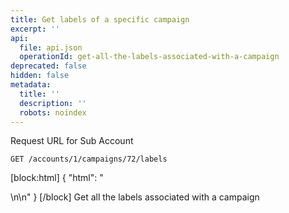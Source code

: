 ```yaml
---
title: Get labels of a specific campaign
excerpt: ''
api:
  file: api.json
  operationId: get-all-the-labels-associated-with-a-campaign
deprecated: false
hidden: false
metadata:
  title: ''
  description: ''
  robots: noindex
---
```

Request URL for Sub Account
```
GET /accounts/1/campaigns/72/labels
```

[block:html]
{
  "html": "<div></div>\n\n<style></style>"
}
[/block]
Get all the labels associated with a campaign